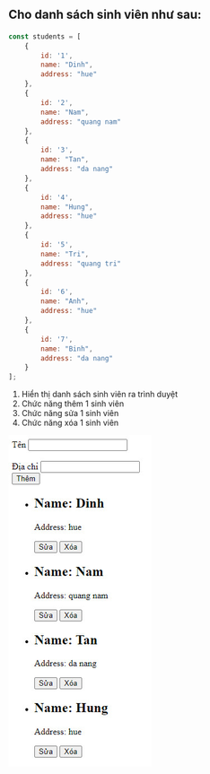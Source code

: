 ## Cho danh sách sinh viên như sau:

```js
const students = [
    {
        id: '1',
        name: "Dinh",
        address: "hue"
    },
    {
        id: '2',
        name: "Nam",
        address: "quang nam"
    },
    {
        id: '3',
        name: "Tan",
        address: "da nang"
    },
    {
        id: '4',
        name: "Hung",
        address: "hue"
    },
    {
        id: '5',
        name: "Tri",
        address: "quang tri"
    },
    {
        id: '6',
        name: "Anh",
        address: "hue"
    },
    {
        id: '7',
        name: "Binh",
        address: "da nang"
    }
];
```

1. Hiển thị danh sách sinh viên ra trình duyệt
2. Chức năng thêm 1 sinh viên
3. Chức năng sửa 1 sinh viên
4. Chức năng xóa 1 sinh viên

![alt text](image.jpg)